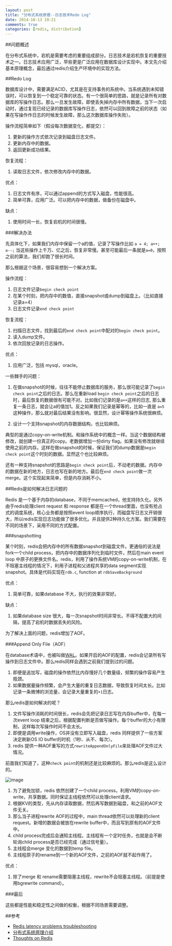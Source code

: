```yaml
---
layout: post
title: "分布式系统原理--日志技术Redo Log"
date: 2014-10-13 19:21
comments: true
categories: [redis, distribution]
---
```


##问题概述

在分布式系统中，宕机是需要考虑的重要组成部分。日志技术是宕机恢复的重要技术之一。日志技术应用广泛，早些更是广泛应用在数据库设计实现中。本文先介绍基本原理概念，最后通过redis介绍生产环境中的实现方法。

##Redo Log

数据库设计中，需要满足ACID，尤其是在支持事务的系统中。当系统遇到未知错误时，可以恢复到一个稳定可靠的状态。有一个很简单的思路，就是记录所有对数据库的写操作日志。那么一旦发生故障，即使丢失掉内存中所有数据，当下一次启动时，通过复现已经记录的数据库写操作日志，依然可以回到故障之前的状态（如果在写操作作日志的时候发生故障，那么这次数据库操作失败）。

操作流程简单如下（假设每次数据变化，都提交）：

1. 更新的操作方式依次记录到磁盘日志文件。
2. 更新内存中的数据。
3. 返回更新成功结果。

恢复流程：

1. 读取日志文件，依次修改内存中的数据。


优点：

1. 日志文件有序，可以通过append的方式写入磁盘，性能很高。
2. 简单可靠，应用广泛。可以把内存中的数据，做备份在磁盘中。

缺点：

1. 使用时间一长，恢复宕机的时间很慢。

###解决办法

先具体化下，如果我们内存中保留一个a的值，记录了写操作比如 `a = 4; a++; a--;` 当这些操作上千万、亿之后，恢复非常慢。甚至可能最后一条就是`a=0`，按照之前的算法，我们却跑了很长时间。

那么根据这个场景，很容易想到一个解决方案。

操作流程：

1. 日志文件记录`begin check point`
2. 在某个时刻，把内存中的数值，直接snapshot或dump到磁盘上。（比如直接记录a=4）
3. 日志文件记录`end check point`

恢复流程：

1. 扫描日志文件，找到最后的`end check point`中配对的`begin check point`。
2. 读入dump文件。
3. 依次回放记录的日志操作。

优点：

1. 应用广泛，包括 mysql，oracle。

一些棘手的问题：

1. 在做snapshot的时候，往往不能停止数据库的服务，那么很可能记录了`begin check point`之后的日志。那么在重新load `begin check point`之后的日志时，最后恢复的数据很有可能不对。比如我们记录的是`a++`这样的日志, 那么重复一条日志，就会让a的值加1。反之如果我们记录是幂等的，比如一直是 `a=5` 这种操作，那么就对最后结果没有影响。很显然，设计幂等操作系统很麻烦。

2. 设计一个支持snapshot的内存数据结构，也比较麻烦。

典型的是通过copy-on-write机制。和操作系统中的概念一样。当这个数据结构被修改，就创建一份真正的copy。老数据增加一份dirty flag。如果没有修改就继续使用之前的内存。这样在做snapshot的时候，保证我们的dump数据是`begin check point`这个时刻的数据。显然这个也比较麻烦。

还有一种支持snapshot的思路是`begin check point`后，不动老的数据。内存中的数据在新的地方，日志也写在新的地方。最后在`end check point`做一次merge。这个实现起来简单，但是内存消耗不小。

##Redis是如何解决日志问题的

Redis 是一个基于内存的database，不同于memcached，他支持持久化。另外由于redis处理client request 和 response 都是在一个thread里面，也没有抢占式的调度系统，核心业务都是按照event loop顺序执行，而磁盘写日志又开销很大，所以redis实现日志功能做了很多优化。并且提供2种持久化方案。我们需要在不同的场景下，采用不同的方式配置。


###snapshotting

某个时刻，redis会把内存中的所有数据snapshot到磁盘文件。更通俗的说法是fork一个child process，把内存中的数据序列化到临时文件，然后在main event loop 中原子的更换文件名。redis，利用了操作系统VM的copy-on-write机制，在不阻塞主线程的情况下，利用子进程和父进程共享的data segment实现snapshot。具体是代码实现在`rdb.c`, function at `rdbSaveBackground`

优点：

1. 简单可靠，如果database 不大，执行的效果非常好。

缺点：

1. 如果database size 很大，每一次snapshot时间非常长。不得不配置大的间隔，提高了宕机时数据丢失的风险。


为了解决上面的问题，redis增加了AOF。

###Append Only File（AOF）

在database术语中，也被叫做[WAL](http://en.wikipedia.org/wiki/Write-ahead_logging)。如果开启的AOF的配置，redis会记录所有写操作到日志文件中。那么redis同样会遇到之前我们提到过的问题。

1. 即便是追加写，磁盘的操作依然比内存慢好几个数量级，频繁的操作容易产生瓶颈。
2. 如果数据量操作频繁，会产生大量的重复日志数据，导致恢复时间太长。比如记录一条微博的浏览量，会记录大量重复的`+1`日志。

那么redis是如何解决的呢？

1. 文件写操作消耗的时间很长，redis会先把记录日志写在内存buffer中，在每一次event loop 结束之后，根据配置判断是否做写操作。每个buffer的大小有限制，这样每次写操作时间不会太长。
2. 即便是调用write操作，OS并没有立即写入磁盘，redis 同样提供了一些方案决定刷新OS IO buffer的时机（1秒、从不、每次）。
3. redis 提供一种AOF重写的方式`rewriteAppendOnlyFile`来处理AOF文件过大情况。

前面我们知道了，这种`check point`的机制还是比较麻烦的。那么redis是这么设计的。

![image](http://i.gyazo.com/314a668a8443b0de126685cfb4197fbc.png)

1. 为了避免加锁，redis 依然创建了一个child process，利用VM的copy-on-write，共享数据。同时保证主线程依然可以处理client请求。
2. 根据KV的类型，先从内存读取数据，然后再写数据到磁盘，和之前的AOF文件无关。
3. 那么当子进程rewrite AOF的过程中，main thread依然可以处理新的client request。新增的数据会被放在rewrite buffer中，而且写到原有的AOF文件中。
4. child process完成后会通知主线程。主线程有一个定时任务，也就是会不断轮询child process是否已经完成（通过信号量）。
5. 主线程会merge 变化的数据到temp file。
6. 主线程原子的rename到一个新的AOF文件，之前的AOF就不起作用了。

优点：

1. 除了merge 和 rename需要阻塞主线程，rewrite不会阻塞主线程。（前提是使用bgrewrite command）。

###最后

这些都是性能和稳定性之间做的权衡，根据不同场景需要调整。

##参考

* [Redis latency problems troubleshooting](http://redis.io/topics/latency)
* [分布式系统原理介绍](http://wenku.baidu.com/view/53b7505777232f60ddcca1e0.html)
* [Thoughts on Redis](http://blog.kennejima.com/post/1226487020/thoughts-on-redis#)










